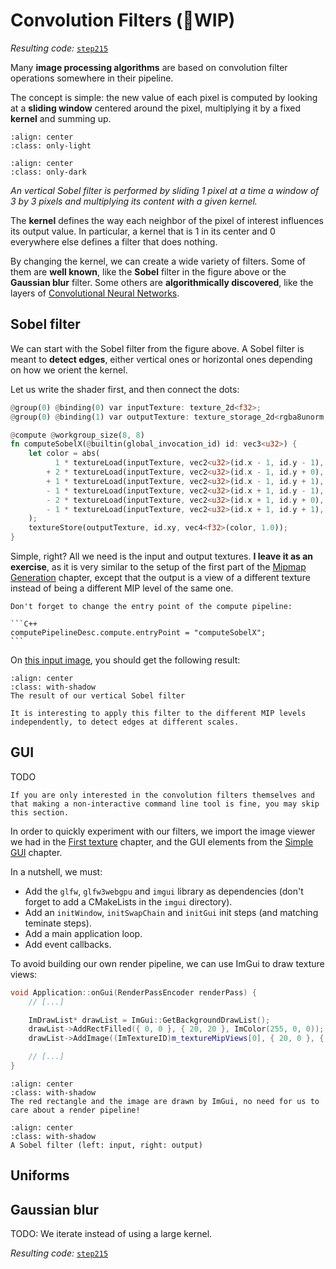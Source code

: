 Convolution Filters (🚧WIP)
===================

*Resulting code:* [`step215`](https://github.com/eliemichel/LearnWebGPU-Code/tree/step215)

Many **image processing algorithms** are based on convolution filter operations somewhere in their pipeline.

The concept is simple: the new value of each pixel is computed by looking at a **sliding window** centered around the pixel, multiplying it by a fixed **kernel** and summing up.

```{image} /images/convolution/problem-light.png
:align: center
:class: only-light
```

```{image} /images/convolution/problem-dark.png
:align: center
:class: only-dark
```

<p class="align-center">
    <span class="caption-text"><em>An vertical Sobel filter is performed by sliding 1 pixel at a time a window of 3 by 3 pixels and multiplying its content with a given kernel.</em></span>
</p>

The **kernel** defines the way each neighbor of the pixel of interest influences its output value. In particular, a kernel that is $1$ in its center and $0$ everywhere else defines a filter that does nothing.

By changing the kernel, we can create a wide variety of filters. Some of them are **well known**, like the **Sobel** filter in the figure above or the **Gaussian blur** filter. Some others are **algorithmically discovered**, like the layers of [Convolutional Neural Networks](https://en.wikipedia.org/wiki/Convolutional_neural_network).

Sobel filter
------------

We can start with the Sobel filter from the figure above. A Sobel filter is meant to **detect edges**, either vertical ones or horizontal ones depending on how we orient the kernel.

Let us write the shader first, and then connect the dots:

```rust
@group(0) @binding(0) var inputTexture: texture_2d<f32>;
@group(0) @binding(1) var outputTexture: texture_storage_2d<rgba8unorm,write>;

@compute @workgroup_size(8, 8)
fn computeSobelX(@builtin(global_invocation_id) id: vec3<u32>) {
    let color = abs(
          1 * textureLoad(inputTexture, vec2<u32>(id.x - 1, id.y - 1), 0).rgb
        + 2 * textureLoad(inputTexture, vec2<u32>(id.x - 1, id.y + 0), 0).rgb
        + 1 * textureLoad(inputTexture, vec2<u32>(id.x - 1, id.y + 1), 0).rgb
        - 1 * textureLoad(inputTexture, vec2<u32>(id.x + 1, id.y - 1), 0).rgb
        - 2 * textureLoad(inputTexture, vec2<u32>(id.x + 1, id.y + 0), 0).rgb
        - 1 * textureLoad(inputTexture, vec2<u32>(id.x + 1, id.y + 1), 0).rgb
    );
    textureStore(outputTexture, id.xy, vec4<f32>(color, 1.0));
}
```

Simple, right? All we need is the input and output textures. **I leave it as an exercise**, as it is very similar to the setup of the first part of the [Mipmap Generation](mipmap-generation.md) chapter, except that the output is a view of a different texture instead of being a different MIP level of the same one.

````{note}
Don't forget to change the entry point of the compute pipeline:

```C++
computePipelineDesc.compute.entryPoint = "computeSobelX";
```
````

On [this input image](../../images/pexels-petr-ganaj-4121222.jpg), you should get the following result:

```{figure} /images/convolution/sobelX.jpg
:align: center
:class: with-shadow
The result of our vertical Sobel filter
```

```{note}
It is interesting to apply this filter to the different MIP levels independently, to detect edges at different scales.
```

GUI
---

TODO

```{admonition} Optional section
If you are only interested in the convolution filters themselves and that making a non-interactive command line tool is fine, you may skip this section.
```

In order to quickly experiment with our filters, we import the image viewer we had in the [First texture](../../basic-3d-rendering/texturing/a-first-texture.md) chapter, and the GUI elements from the [Simple GUI](../../basic-3d-rendering/some-interaction/simple-gui.md) chapter.

In a nutshell, we must:

 - Add the `glfw`, `glfw3webgpu` and `imgui` library as dependencies (don't forget to add a CMakeLists in the `imgui` directory).
 - Add an `initWindow`, `initSwapChain` and `initGui` init steps (and matching teminate steps).
 - Add a main application loop.
 - Add event callbacks.

To avoid building our own render pipeline, we can use ImGui to draw texture views:

```C++
void Application::onGui(RenderPassEncoder renderPass) {
	// [...]

	ImDrawList* drawList = ImGui::GetBackgroundDrawList();
	drawList->AddRectFilled({ 0, 0 }, { 20, 20 }, ImColor(255, 0, 0));
	drawList->AddImage((ImTextureID)m_textureMipViews[0], { 20, 0 }, { 220, 200 });

	// [...]
}
```

```{figure} /images/drawList.png
:align: center
:class: with-shadow
The red rectangle and the image are drawn by ImGui, no need for us to care about a render pipeline!
```

```{figure} /images/sobel.jpg
:align: center
:class: with-shadow
A Sobel filter (left: input, right: output)
```

Uniforms
--------

Gaussian blur
-------------

TODO: We iterate instead of using a large kernel.

*Resulting code:* [`step215`](https://github.com/eliemichel/LearnWebGPU-Code/tree/step215)
